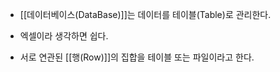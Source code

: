 - [[데이터베이스(DataBase)]]는 데이터를 테이블(Table)로 관리한다.
- 엑셀이라 생각하면 쉽다.

- 서로 연관된 [[행(Row)]]의 집합을 테이블 또는 파일이라고 한다.


